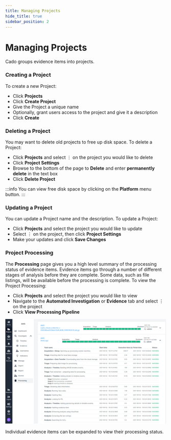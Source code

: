 ```yaml
---
title: Managing Projects
hide_title: true
sidebar_position: 2
---
```


# Managing Projects
Cado groups evidence items into projects.

### Creating a Project
To create a new Project:
- Click **Projects**
- Click **Create Project**
- Give the Project a unique name 
- Optionally, grant users access to the project and give it a description
- Click **Create**

### Deleting a Project
You may want to delete old projects to free up disk space.  To delete a Project:
- Click **Projects** and select ⋮ on the project you would like to delete
- Click **Project Settings** 
- Browse to the bottom of the page to **Delete** and enter **permanently delete** in the text box
- Click **Delete Project**

:::info
You can view free disk space by clicking on the **Platform** menu button.
:::

### Updating a Project
You can update a Project name and the description. To update a Project:
- Click **Projects** and select the project you would like to update
- Select ⋮ on the project, then click **Project Settings**
- Make your updates and click **Save Changes**

### Project Processing
The **Processing** page gives you a high level summary of the processing status of evidence items. Evidence items go through a number of different stages of analysis before they are complete. Some data, such as file listings, will be available before the processing is complete.
To view the Project Processing:
- Click **Projects** and select the project you would like to view
- Navigate to the **Automated Investigation** or **Evidence** tab and select ⋮ on the project
- Click **View Processing Pipeline**

![Processing](/img/processing.png)

Individual evidence items can be expanded to view their processing status.
